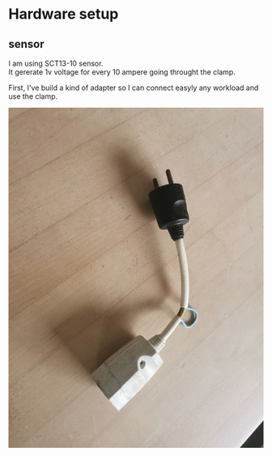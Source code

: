 
# Hardware setup

## sensor

I am using SCT13-10 sensor.  
It gererate 1v voltage for every 10 ampere going throught the clamp.


First, I've build a kind of adapter so I can connect easyly any workload and use the clamp.

![adapter](images/current-sensor-adapter.jpg)
